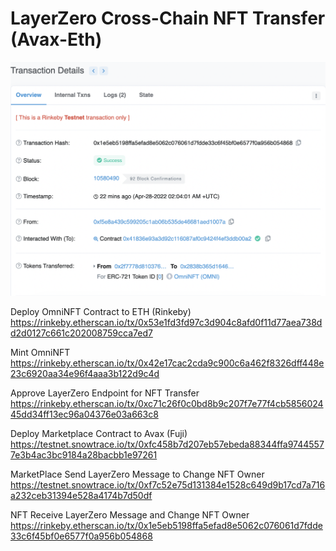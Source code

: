 # LayerZero Cross-Chain NFT Transfer (Avax-Eth)

![Screenshot](docs/images/internal-txn.png)

Deploy OmniNFT Contract to ETH (Rinkeby)\
https://rinkeby.etherscan.io/tx/0x53e1fd3fd97c3d904c8afd0f11d77aea738dd2d0127c661c202008759cca7ed7

Mint OmniNFT\
https://rinkeby.etherscan.io/tx/0x42e17cac2cda9c900c6a462f8326dff448e23c6920aa34e96f4aaa3b122d9c4d

Approve LayerZero Endpoint for NFT Transfer\
https://rinkeby.etherscan.io/tx/0xc71c26f0c0bd8b9c207f7e77f4cb585602445dd34ff13ec96a04376e03a663c8

Deploy Marketplace Contract to Avax (Fuji)\
https://testnet.snowtrace.io/tx/0xfc458b7d207eb57ebeda88344ffa97445577e3b4ac3bc9184a28bacbb1e97261

MarketPlace Send LayerZero Message to Change NFT Owner\
https://testnet.snowtrace.io/tx/0xf7c52e75d131384e1528c649d9b17cd7a716a232ceb31394e528a4174b7d50df

NFT Receive LayerZero Message and Change NFT Owner\
https://rinkeby.etherscan.io/tx/0x1e5eb5198ffa5efad8e5062c076061d7fdde33c6f45bf0e6577f0a956b054868
